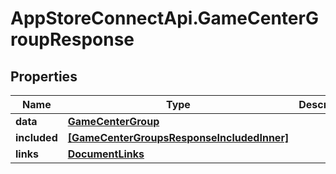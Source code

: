 # AppStoreConnectApi.GameCenterGroupResponse

## Properties

Name | Type | Description | Notes
------------ | ------------- | ------------- | -------------
**data** | [**GameCenterGroup**](GameCenterGroup.md) |  | 
**included** | [**[GameCenterGroupsResponseIncludedInner]**](GameCenterGroupsResponseIncludedInner.md) |  | [optional] 
**links** | [**DocumentLinks**](DocumentLinks.md) |  | 


